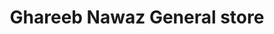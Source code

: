 ---
title: "Ghareeb Nawaz General store"
url: /karachi/ghareeb-nawaz-general-store/
shop: general
---